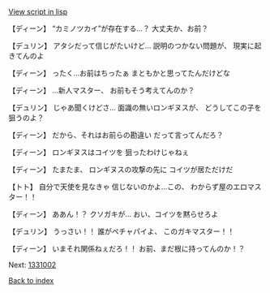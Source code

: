 [View script in lisp](../scripts/1330902.txt)

【ディーン】
“カミノツカイ”が存在する…？
大丈夫か、お前？

【デュリン】
アタシだって信じがたいけど…
説明のつかない問題が、
現実に起きてんのよ

【ディーン】
ったく…お前はちったぁ
まともかと思ってたんだけどな

【ディーン】
…新人マスター、
お前もそう考えてんのか？

【デュリン】
じゃあ聞くけどさ…
面識の無いロンギヌスが、
どうしてこの子を狙うのよ？

【ディーン】
だから、それはお前らの勘違い
だって言ってんだろ？

【ディーン】
ロンギヌスはコイツを
狙ったわけじゃねぇ

【ディーン】
たまたま、
ロンギヌスの攻撃の先に
コイツが居ただけだ

【トト】
自分で天使を見なきゃ
信じないのかよ…この、
わからず屋のエロマスター！！

【ディーン】
ああん！？
クソガキが…
おい、コイツを黙らせろよ

【デュリン】
うっさい！！
誰がペチャパイよ、
このガキマスター！！

【ディーン】
いまそれ関係ねぇだろ！！
お前、まだ根に持ってんのか！？

Next: [1331002](1331002.md)

[Back to index](index.md)
